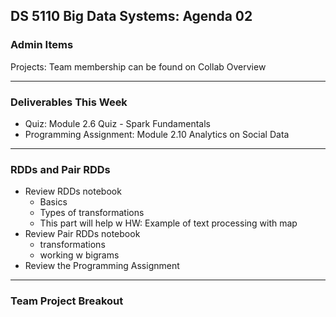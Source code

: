 ## DS 5110 Big Data Systems: Agenda 02



### Admin Items

Projects: Team membership can be found on Collab Overview

---

### Deliverables This Week

- Quiz: Module 2.6 Quiz - Spark Fundamentals
- Programming Assignment: Module 2.10 Analytics on Social Data

---

### RDDs and Pair RDDs

- Review RDDs notebook
  - Basics
  - Types of transformations
  - This part will help w HW: Example of text processing with map
- Review Pair RDDs notebook
  - transformations
  - working w bigrams
- Review the Programming Assignment

--- 

### Team Project Breakout
